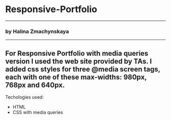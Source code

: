 # Responsive-Portfolio
----------------------------------------------------------------------------------------
### by Halina Zmachynskaya
----------------------------------------------------------------------------------------
For Responsive Portfolio with media queries version I used the web site provided by TAs. I added css styles for three @media screen tags, each with one of these max-widths: 980px, 768px and 640px. 
-----------------------------------------------------------------------------------------
Techologies used:
* HTML
* CSS with media queries

